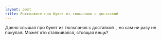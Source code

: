 ```yaml
---
layout: post 
title: Расскажите про букет из тюльпанов с доставкой ‌ 
--- 
```

Давно слышал про букет из тюльпанов с доставкой ‌ , но сам ни разу не покупал. Может кто сталкивался, стоящая вещь?
